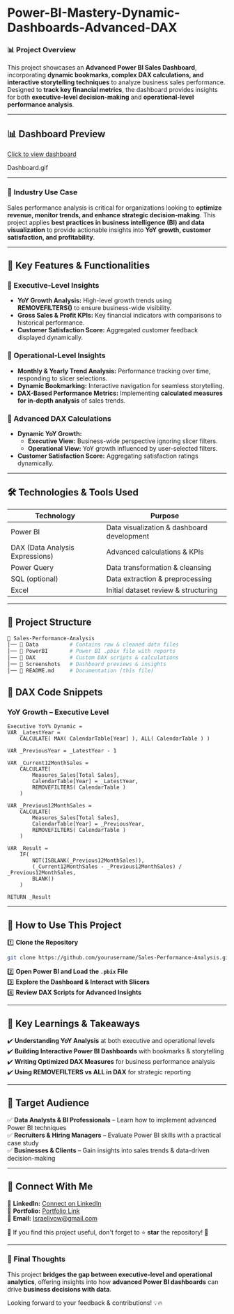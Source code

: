 # **Power-BI-Mastery-Dynamic-Dashboards-Advanced-DAX**  

### 📊 **Project Overview**  
This project showcases an **Advanced Power BI Sales Dashboard**, incorporating **dynamic bookmarks, complex DAX calculations, and interactive storytelling techniques** to analyze business sales performance. Designed to **track key financial metrics**, the dashboard provides insights for both **executive-level decision-making** and **operational-level performance analysis**.  

---

## **📊 Dashboard Preview**  
[Click to view dashboard](Dashboard.gif)  

Dashboard.gif

---

### 🏢 **Industry Use Case**  
Sales performance analysis is critical for organizations looking to **optimize revenue, monitor trends, and enhance strategic decision-making**. This project applies **best practices in business intelligence (BI) and data visualization** to provide actionable insights into **YoY growth, customer satisfaction, and profitability**.  

---

## **🔹 Key Features & Functionalities**  

### **📌 Executive-Level Insights**  
- **YoY Growth Analysis:** High-level growth trends using **REMOVEFILTERS()** to ensure business-wide visibility.  
- **Gross Sales & Profit KPIs:** Key financial indicators with comparisons to historical performance.  
- **Customer Satisfaction Score:** Aggregated customer feedback displayed dynamically.  

### **📌 Operational-Level Insights**  
- **Monthly & Yearly Trend Analysis:** Performance tracking over time, responding to slicer selections.  
- **Dynamic Bookmarking:** Interactive navigation for seamless storytelling.  
- **DAX-Based Performance Metrics:** Implementing **calculated measures for in-depth analysis** of sales trends.  

### **📌 Advanced DAX Calculations**  
- **Dynamic YoY Growth:**  
   - **Executive View:** Business-wide perspective ignoring slicer filters.  
   - **Operational View:** YoY growth influenced by user-selected filters.  
- **Customer Satisfaction Score:** Aggregating satisfaction ratings dynamically.  

---

## **🛠️ Technologies & Tools Used**  
| **Technology** | **Purpose** |  
|---------------|------------|  
| Power BI | Data visualization & dashboard development |  
| DAX (Data Analysis Expressions) | Advanced calculations & KPIs |  
| Power Query | Data transformation & cleansing |  
| SQL (optional) | Data extraction & preprocessing |  
| Excel | Initial dataset review & structuring |  

---

## **📂 Project Structure**  
```bash
📁 Sales-Performance-Analysis
│── 📂 Data          # Contains raw & cleaned data files  
│── 📂 PowerBI       # Power BI .pbix file with reports  
│── 📂 DAX           # Custom DAX scripts & calculations  
│── 📂 Screenshots   # Dashboard previews & insights  
│── 📜 README.md     # Documentation (this file)  
```


## **📌 DAX Code Snippets**  

### **YoY Growth – Executive Level**  
```DAX
Executive YoY% Dynamic = 
VAR _LatestYear = 
    CALCULATE( MAX( CalendarTable[Year] ), ALL( CalendarTable ) )

VAR _PreviousYear = _LatestYear - 1

VAR _Current12MonthSales = 
    CALCULATE(
        Measures_Sales[Total Sales], 
        CalendarTable[Year] = _LatestYear,
        REMOVEFILTERS( CalendarTable )
    )

VAR _Previous12MonthSales = 
    CALCULATE(
        Measures_Sales[Total Sales], 
        CalendarTable[Year] = _PreviousYear,
        REMOVEFILTERS( CalendarTable )
    )

VAR _Result =
    IF(
        NOT(ISBLANK(_Previous12MonthSales)), 
        (_Current12MonthSales - _Previous12MonthSales) / _Previous12MonthSales, 
        BLANK()
    )

RETURN _Result
```
---

## **🚀 How to Use This Project**  
1️⃣ **Clone the Repository**  
```bash
git clone https://github.com/yourusername/Sales-Performance-Analysis.git
```  
2️⃣ **Open Power BI and Load the `.pbix` File**  
3️⃣ **Explore the Dashboard & Interact with Slicers**  
4️⃣ **Review DAX Scripts for Advanced Insights**  

---

## **🔮 Key Learnings & Takeaways**  
✔️ **Understanding YoY Analysis** at both executive and operational levels  
✔️ **Building Interactive Power BI Dashboards** with bookmarks & storytelling  
✔️ **Writing Optimized DAX Measures** for business performance analysis  
✔️ **Using REMOVEFILTERS vs ALL in DAX** for strategic reporting  

---

## **🎯 Target Audience**  
✅ **Data Analysts & BI Professionals** – Learn how to implement advanced Power BI techniques  
✅ **Recruiters & Hiring Managers** – Evaluate Power BI skills with a practical case study  
✅ **Businesses & Clients** – Gain insights into sales trends & data-driven decision-making  

---

## **📢 Connect With Me**  
🔗 **LinkedIn:** [Connect on LinkedIn](https://www.linkedin.com/in/israeljosiah/)  
🔗 **Portfolio:** [Portfolio Link](https://www.datascienceportfol.io/IsraelJosiah)  
📧 **Email:** Israeljvow@gmail.com  

🙌 If you find this project useful, don't forget to ⭐ **star** the repository! 🚀  

---

### **📌 Final Thoughts**  
This project **bridges the gap between executive-level and operational analytics**, offering insights into how **advanced Power BI dashboards** can drive **business decisions with data**.  

Looking forward to your feedback & contributions! 💡🔥
